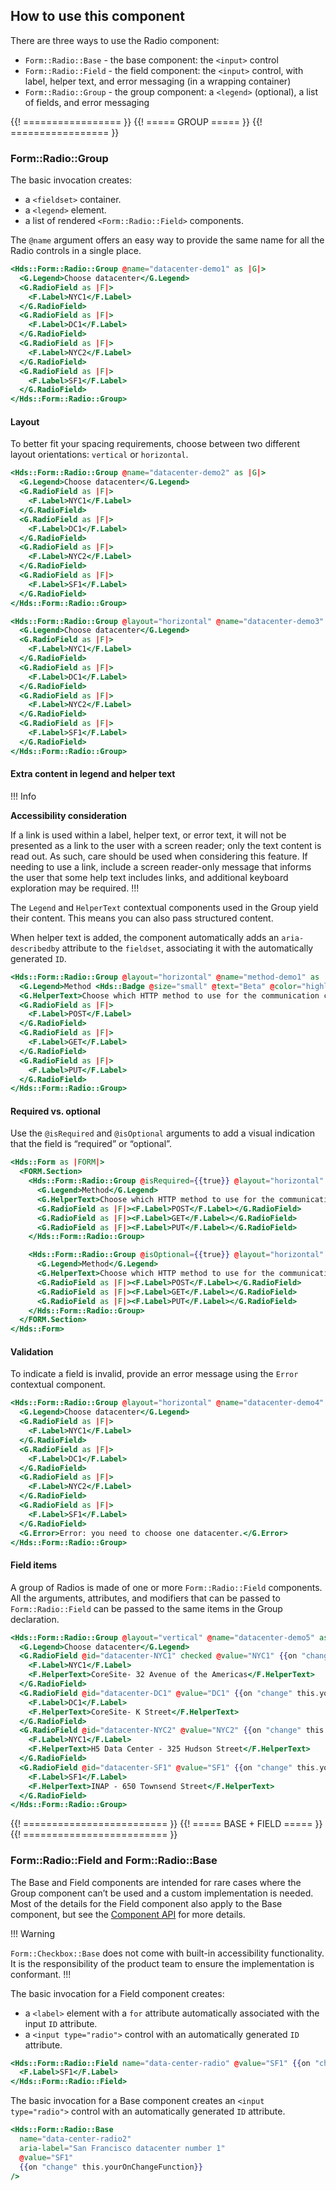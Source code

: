 ## How to use this component

There are three ways to use the Radio component:

- `Form::Radio::Base` - the base component: the `<input>` control
- `Form::Radio::Field` - the field component: the `<input>` control, with label, helper text, and error messaging (in a wrapping container)
- `Form::Radio::Group` - the group component: a `<legend>` (optional), a list of fields, and error messaging

{{! ================= }} {{! ===== GROUP ===== }} {{! ================= }}

### Form::Radio::Group

The basic invocation creates:

- a `<fieldset>` container.
- a `<legend>` element.
- a list of rendered `<Form::Radio::Field>` components.

The `@name` argument offers an easy way to provide the same name for all the Radio controls in a single place.

```handlebars
<Hds::Form::Radio::Group @name="datacenter-demo1" as |G|>
  <G.Legend>Choose datacenter</G.Legend>
  <G.RadioField as |F|>
    <F.Label>NYC1</F.Label>
  </G.RadioField>
  <G.RadioField as |F|>
    <F.Label>DC1</F.Label>
  </G.RadioField>
  <G.RadioField as |F|>
    <F.Label>NYC2</F.Label>
  </G.RadioField>
  <G.RadioField as |F|>
    <F.Label>SF1</F.Label>
  </G.RadioField>
</Hds::Form::Radio::Group>
```

#### Layout

To better fit your spacing requirements, choose between two different layout orientations: `vertical` or `horizontal`.

```handlebars
<Hds::Form::Radio::Group @name="datacenter-demo2" as |G|>
  <G.Legend>Choose datacenter</G.Legend>
  <G.RadioField as |F|>
    <F.Label>NYC1</F.Label>
  </G.RadioField>
  <G.RadioField as |F|>
    <F.Label>DC1</F.Label>
  </G.RadioField>
  <G.RadioField as |F|>
    <F.Label>NYC2</F.Label>
  </G.RadioField>
  <G.RadioField as |F|>
    <F.Label>SF1</F.Label>
  </G.RadioField>
</Hds::Form::Radio::Group>
```

```handlebars
<Hds::Form::Radio::Group @layout="horizontal" @name="datacenter-demo3" as |G|>
  <G.Legend>Choose datacenter</G.Legend>
  <G.RadioField as |F|>
    <F.Label>NYC1</F.Label>
  </G.RadioField>
  <G.RadioField as |F|>
    <F.Label>DC1</F.Label>
  </G.RadioField>
  <G.RadioField as |F|>
    <F.Label>NYC2</F.Label>
  </G.RadioField>
  <G.RadioField as |F|>
    <F.Label>SF1</F.Label>
  </G.RadioField>
</Hds::Form::Radio::Group>
```

#### Extra content in legend and helper text

!!! Info

**Accessibility consideration**

If a link is used within a label, helper text, or error text, it will not be presented as a link to the user with a screen reader; only the text content is read out. As such, care should be used when considering this feature. If needing to use a link, include a screen reader-only message that informs the user that some help text includes links, and additional keyboard exploration may be required.
!!!

The `Legend` and `HelperText` contextual components used in the Group yield their content. This means you can also pass structured content.

When helper text is added, the component automatically adds an `aria-describedby` attribute to the `fieldset`, associating it with the automatically generated `ID`.

```handlebars
<Hds::Form::Radio::Group @layout="horizontal" @name="method-demo1" as |G|>
  <G.Legend>Method <Hds::Badge @size="small" @text="Beta" @color="highlight" /></G.Legend>
  <G.HelperText>Choose which HTTP method to use for the communication channel. See <Hds::Link::Inline @href="#">HTTP protocol</Hds::Link::Inline> for more details.</G.HelperText>
  <G.RadioField as |F|>
    <F.Label>POST</F.Label>
  </G.RadioField>
  <G.RadioField as |F|>
    <F.Label>GET</F.Label>
  </G.RadioField>
  <G.RadioField as |F|>
    <F.Label>PUT</F.Label>
  </G.RadioField>
</Hds::Form::Radio::Group>
```

#### Required vs. optional

Use the `@isRequired` and `@isOptional` arguments to add a visual indication that the field is “required” or “optional”.

```handlebars
<Hds::Form as |FORM|>
  <FORM.Section>
    <Hds::Form::Radio::Group @isRequired={{true}} @layout="horizontal" @name="method-demo2" as |G|>
      <G.Legend>Method</G.Legend>
      <G.HelperText>Choose which HTTP method to use for the communication channel.</G.HelperText>
      <G.RadioField as |F|><F.Label>POST</F.Label></G.RadioField>
      <G.RadioField as |F|><F.Label>GET</F.Label></G.RadioField>
      <G.RadioField as |F|><F.Label>PUT</F.Label></G.RadioField>
    </Hds::Form::Radio::Group>

    <Hds::Form::Radio::Group @isOptional={{true}} @layout="horizontal" @name="method-demo3" as |G|>
      <G.Legend>Method</G.Legend>
      <G.HelperText>Choose which HTTP method to use for the communication channel.</G.HelperText>
      <G.RadioField as |F|><F.Label>POST</F.Label></G.RadioField>
      <G.RadioField as |F|><F.Label>GET</F.Label></G.RadioField>
      <G.RadioField as |F|><F.Label>PUT</F.Label></G.RadioField>
    </Hds::Form::Radio::Group>
  </FORM.Section>
</Hds::Form>
```

#### Validation

To indicate a field is invalid, provide an error message using the `Error` contextual component.

```handlebars
<Hds::Form::Radio::Group @layout="horizontal" @name="datacenter-demo4" as |G|>
  <G.Legend>Choose datacenter</G.Legend>
  <G.RadioField as |F|>
    <F.Label>NYC1</F.Label>
  </G.RadioField>
  <G.RadioField as |F|>
    <F.Label>DC1</F.Label>
  </G.RadioField>
  <G.RadioField as |F|>
    <F.Label>NYC2</F.Label>
  </G.RadioField>
  <G.RadioField as |F|>
    <F.Label>SF1</F.Label>
  </G.RadioField>
  <G.Error>Error: you need to choose one datacenter.</G.Error>
</Hds::Form::Radio::Group>
```

#### Field items

A group of Radios is made of one or more `Form::Radio::Field` components. All the arguments, attributes, and modifiers that can be passed to `Form::Radio::Field` can be passed to the same items in the Group declaration.

```handlebars
<Hds::Form::Radio::Group @layout="vertical" @name="datacenter-demo5" as |G|>
  <G.Legend>Choose datacenter</G.Legend>
  <G.RadioField @id="datacenter-NYC1" checked @value="NYC1" {{on "change" this.yourOnChangeFunction}} as |F|>
    <F.Label>NYC1</F.Label>
    <F.HelperText>CoreSite- 32 Avenue of the Americas</F.HelperText>
  </G.RadioField>
  <G.RadioField @id="datacenter-DC1" @value="DC1" {{on "change" this.yourOnChangeFunction}} as |F|>
    <F.Label>DC1</F.Label>
    <F.HelperText>CoreSite- K Street</F.HelperText>
  </G.RadioField>
  <G.RadioField @id="datacenter-NYC2" @value="NYC2" {{on "change" this.yourOnChangeFunction}} as |F|>
    <F.Label>NYC1</F.Label>
    <F.HelperText>H5 Data Center - 325 Hudson Street</F.HelperText>
  </G.RadioField>
  <G.RadioField @id="datacenter-SF1" @value="SF1" {{on "change" this.yourOnChangeFunction}} as |F|>
    <F.Label>SF1</F.Label>
    <F.HelperText>INAP - 650 Townsend Street</F.HelperText>
  </G.RadioField>
</Hds::Form::Radio::Group>
```

{{! ========================= }} {{! ===== BASE + FIELD ===== }} {{! ========================= }}

### Form::Radio::Field and Form::Radio::Base

The Base and Field components are intended for rare cases where the Group component can’t be used and a custom implementation is needed. Most of the details for the Field component also apply to the Base component, but see the [Component API](#component-api) for more details.

!!! Warning

`Form::Checkbox::Base` does not come with built-in accessibility functionality. It is the responsibility of the product team to ensure the implementation is conformant.
!!!

The basic invocation for a Field component creates:

- a `<label>` element with a `for` attribute automatically associated with the input `ID` attribute.
- a `<input type="radio">` control with an automatically generated `ID` attribute.

```handlebars
<Hds::Form::Radio::Field name="data-center-radio" @value="SF1" {{on "change" this.yourOnChangeFunction}} as |F|>
  <F.Label>SF1</F.Label>
</Hds::Form::Radio::Field>
```

The basic invocation for a Base component creates an `<input type="radio">` control with an automatically generated `ID` attribute.

```handlebars
<Hds::Form::Radio::Base
  name="data-center-radio2"
  aria-label="San Francisco datacenter number 1"
  @value="SF1"
  {{on "change" this.yourOnChangeFunction}}
/>
```
